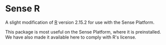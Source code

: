 # Sense R

A slight modification of [R](http://cran.r-project.org) version 2.15.2 for use with the Sense Platform.

This package is most useful on the Sense Platform, where it is preinstalled. We have also made it available here to comply with R's license.
